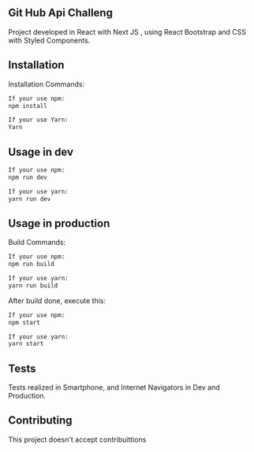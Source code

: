## Git Hub Api Challeng

Project developed in React with Next JS , using React Bootstrap and CSS with Styled Components.

## Installation

Installation Commands:

```bash
If your use npm:
npm install
```
```bash
If your use Yarn:
Yarn
```

## Usage in dev

```python
If your use npm:
npm run dev
```
```python
If your use yarn:
yarn run dev
```
## Usage in production

Build Commands:
```python
If your use npm:
npm run build
```
```python
If your use yarn:
yarn run build
```
After build done, execute this:
```python
If your use npm:
npm start
```
```python
If your use yarn:
yarn start
```
## Tests
Tests realized in Smartphone, and Internet Navigators in Dev and Production.

## Contributing
This project doesn't accept contribuittions


